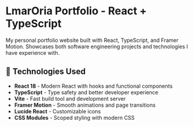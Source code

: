 # LmarOria Portfolio - React + TypeScript

My personal portfolio website built with React, TypeScript, and Framer Motion. Showcases both software engineering projects and technologies I have experience with.

## 🚀 Technologies Used

- **React 18** - Modern React with hooks and functional components
- **TypeScript** - Type safety and better developer experience
- **Vite** - Fast build tool and development server
- **Framer Motion** - Smooth animations and page transitions
- **Lucide React** - Customizable icons
- **CSS Modules** - Scoped styling with modern CSS

